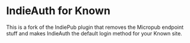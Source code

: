 IndieAuth for Known
========

This is a fork of the IndiePub plugin that removes the Micropub endpoint stuff and makes IndieAuth the default login method for your Known site.
